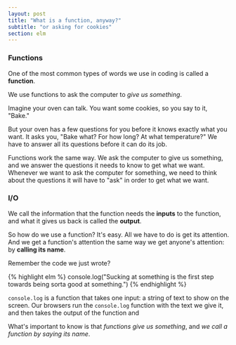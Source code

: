 ```yaml
---
layout: post
title: "What is a function, anyway?"
subtitle: "or asking for cookies"
section: elm
---
```


### Functions

One of the most common types of words we use in coding is called a **function**.

We use functions to ask the computer to *give us something*.

Imagine your oven can talk. You want some cookies, so you say to it, "Bake."

But your oven has a few questions for you before it knows exactly what you want. It asks you, "Bake what? For how long? At what temperature?" We have to answer all its questions before it can do its job.

<!-- //- The oven can't do its job until all its questions are answered, but you don't have to answer all the questions at once. You can answer some, and the oven will remember what you told it. It's like saving your settings.
//-
//- Maybe you always bake for 10 minutes at 350 degrees. So you change the settings on your oven to always bake at that temperature for that amount of time. Now you can bake different things without mentioning the temperature or time again. You bake cookies today, and cake tomorrow - the oven already knows how long and what temperature to bake at.
//-
//- If you need to, you can always reset the settings and start over with a new "bake" request. But the oven will only *run* when it has all its questions answered - in this case, it has a temperature, time, and something raw to bake. -->

Functions work the same way. We ask the computer to give us something, and we answer the questions it needs to know to get what we want. Whenever we want to ask the computer for something, we need to think about the questions it will have to "ask" in order to get what we want.

### I/O

We call the information that the function needs the **inputs** to the function, and what it gives us back is called the **output**.

So how do we use a function? It's easy. All we have to do is get its attention. And we get a function's attention the same way we get anyone's attention: by **calling its name**.

<!-- We can answer its questions all at once, and it will run, or we can answer some of them now and keep the function around to run later. -->

Remember the code we just wrote?

{% highlight elm %}
console.log("Sucking at something is the first step towards being sorta good at something.")
{% endhighlight %}

`console.log` is a function that takes one input: a string of text to show on the screen. Our browsers run the `console.log` function with the text we give it, and then takes the output of the function and

What's important to know is that *functions give us something*, and *we call a function by saying its name*.
